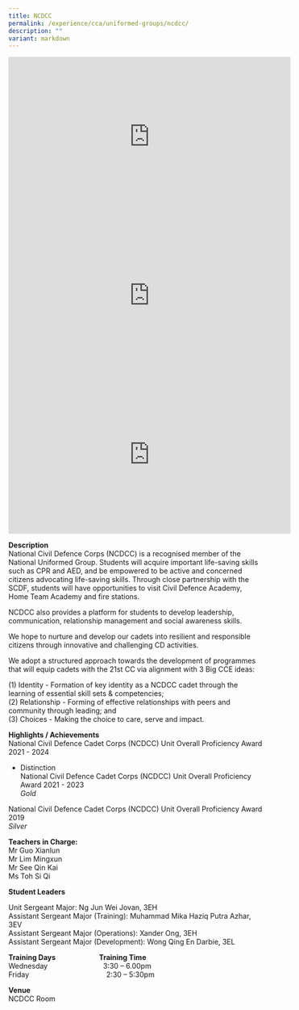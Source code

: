 ```yaml
---
title: NCDCC
permalink: /experience/cca/uniformed-groups/ncdcc/
description: ""
variant: markdown
---
```

<iframe width="560" height="315" src="https://www.youtube.com/embed/L6VhUML1mTs" title="YouTube video player" frameborder="0" allow="accelerometer; autoplay; clipboard-write; encrypted-media; gyroscope; picture-in-picture" allowfullscreen=""></iframe>
<iframe allowfullscreen="" allow="accelerometer; autoplay; clipboard-write; encrypted-media; gyroscope; picture-in-picture; web-share" frameborder="0" title="YouTube video player" src="https://www.youtube.com/embed/SRrPwZA4oFY?si=IjHU5Kf-IVTs88mS" height="315" width="560"></iframe>
<iframe allowfullscreen="" allow="accelerometer; autoplay; clipboard-write; encrypted-media; gyroscope; picture-in-picture; web-share" frameborder="0" title="YouTube video player" src="https://www.youtube.com/embed/KtzPWlHfR9E?si=bjqnx1IU4w6x_nOK" height="315" width="560"></iframe>


**Description** <br>
National Civil Defence Corps (NCDCC) is a recognised member of the National Uniformed Group. Students will acquire important life-saving skills such as CPR and AED, and be empowered to be active and concerned citizens advocating life-saving skills. Through close partnership with the SCDF, students will have opportunities to visit Civil Defence Academy, Home Team Academy and fire stations.&nbsp;

NCDCC also provides a platform for students to develop leadership, communication, relationship management and social awareness skills.

We hope to nurture and develop our cadets into resilient and responsible citizens through innovative and challenging CD activities.

We adopt a structured approach towards the development of programmes that will equip cadets with the 21st CC via alignment with 3 Big CCE ideas:

(1) Identity - Formation of key identity as a NCDCC cadet through the learning of essential skill sets &amp; competencies;&nbsp;<br>
(2) Relationship - Forming of effective relationships with peers and community through leading; and&nbsp;<br>
(3) Choices - Making the choice to care, serve and impact.

**Highlights / Achievements** <br>
National Civil Defence Cadet Corps (NCDCC) Unit Overall Proficiency Award 2021 - 2024
- Distinction<br>
National Civil Defence Cadet Corps (NCDCC) Unit Overall Proficiency Award 2021 - 2023<br>
_Gold_

National Civil Defence Cadet Corps (NCDCC) Unit Overall Proficiency Award 2019 <br>
_Silver_

**Teachers in Charge:** <br>
Mr Guo Xianlun<br>
Mr Lim Mingxun<br>
Mr See Qin Kai<br>
Ms Toh Si Qi

**Student Leaders**

Unit Sergeant Major: Ng Jun Wei Jovan, 3EH <br>
Assistant Sergeant Major (Training): Muhammad Mika Haziq Putra Azhar, 3EV<br>
Assistant Sergeant Major (Operations): Xander Ong, 3EH<br>
Assistant Sergeant Major (Development): Wong Qing En Darbie, 3EL

**Training Days&nbsp;&nbsp; &nbsp;&nbsp;&nbsp; &nbsp;&nbsp;&nbsp; &nbsp;&nbsp;&nbsp; &nbsp;&nbsp;&nbsp; &nbsp;&nbsp; &nbsp; &nbsp; Training Time** <br>
Wednesday&nbsp;&nbsp; &nbsp;&nbsp;&nbsp; &nbsp;&nbsp;&nbsp; &nbsp;&nbsp;&nbsp; &nbsp;&nbsp;&nbsp; &nbsp;&nbsp;&nbsp; &nbsp;&nbsp;&nbsp; &nbsp;3:30 – 6.00pm <br>
Friday&nbsp;&nbsp; &nbsp;&nbsp;&nbsp; &nbsp;&nbsp;&nbsp; &nbsp;&nbsp;&nbsp; &nbsp;&nbsp;&nbsp; &nbsp;&nbsp;&nbsp; &nbsp;&nbsp;&nbsp; &nbsp;&nbsp;&nbsp; &nbsp;&nbsp;&nbsp; &nbsp;&nbsp;&nbsp;&nbsp;2:30 – 5:30pm

**Venue** <br>
NCDCC Room